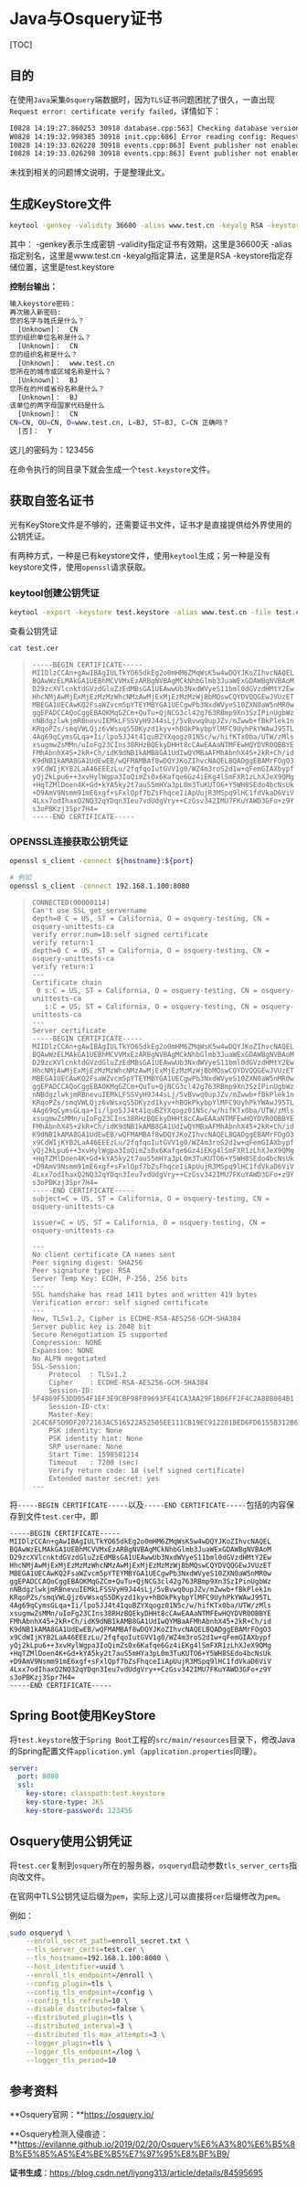 # Java与Osquery证书

[TOC]

## 目的

在使用`Java`采集`Osquery`端数据时，因为`TLS`证书问题困扰了很久，一直出现` Request error: certificate verify failed`，详情如下：

```bash
I0828 14:19:27.860253 30918 database.cpp:563] Checking database version for migration
W0828 14:19:32.998385 30918 init.cpp:686] Error reading config: Request error: certificate verify failed
I0828 14:19:33.026228 30918 events.cpp:863] Event publisher not enabled: auditeventpublisher: Publisher disabled via configuration
I0828 14:19:33.026298 30918 events.cpp:863] Event publisher not enabled: syslog: Publisher disabled via configuration
```

未找到相关的问题博文说明，于是整理此文。

## 生成KeyStore文件

```bash
keytool -genkey -validity 36600 -alias www.test.cn -keyalg RSA -keystore test.keystore
```

其中：
-genkey表示生成密钥
-validity指定证书有效期，这里是36600天
-alias指定别名，这里是www.test.cn
-keyalg指定算法，这里是RSA
-keystore指定存储位置，这里是test.keystore

**控制台输出：**

```bash
输入keystore密码：  
再次输入新密码:  
您的名字与姓氏是什么？  
  [Unknown]：  CN  
您的组织单位名称是什么？  
  [Unknown]：  CN
您的组织名称是什么？  
  [Unknown]：  www.test.cn  
您所在的城市或区域名称是什么？  
  [Unknown]：  BJ  
您所在的州或省份名称是什么？  
  [Unknown]：  BJ  
该单位的两字母国家代码是什么  
  [Unknown]：  CN  
CN=CN, OU=CN, O=www.test.cn, L=BJ, ST=BJ, C=CN 正确吗？  
  [否]：  Y  
```

这儿的密码为：123456

在命令执行的同目录下就会生成一个`test.keystore`文件。

## 获取自签名证书

光有KeyStore文件是不够的，还需要证书文件，证书才是直接提供给外界使用的公钥凭证。

有两种方式，一种是已有keystore文件，使用`keytool`生成；另一种是没有keystore文件，使用`openssl`请求获取。

### keytool创建公钥凭证

```bash
keytool -export -keystore test.keystore -alias www.test.cn -file test.cer -rfc
```

查看公钥凭证

```bash
cat test.cer
```

>```
>-----BEGIN CERTIFICATE-----
>MIIDlzCCAn+gAwIBAgIULTkYO65dkEg2o0mHM6ZMqWsK5w4wDQYJKoZIhvcNAQEL
>BQAwWzELMAkGA1UEBhMCVVMxEzARBgNVBAgMCkNhbGlmb3JuaWExGDAWBgNVBAoM
>D29zcXVlcnktdGVzdGluZzEdMBsGA1UEAwwUb3NxdWVyeS11bml0dGVzdHMtY2Ew
>HhcNMjAwMjExMjEzMzMzWhcNMzAwMjExMjEzMzMzWjBbMQswCQYDVQQGEwJVUzET
>MBEGA1UECAwKQ2FsaWZvcm5pYTEYMBYGA1UECgwPb3NxdWVyeS10ZXN0aW5nMR0w
>ggEPADCCAQoCggEBAOKMqGZCm+QuTu+QjNCG3cl42g763RBmp9Xn3SzIPinUgbWz
>nNBdgzlwkjmRBnevuIEMkLFSSVyH9J44sLj/5vBvwq0upJZv/mZwwb+fBkPlek1n
>KRqoPZs/smqVWLQjz6vWsxqS5DKyzd1kyv+hBOkPkybpYlMFC9UyhPkYWAwJ95TL
>4Ag69qCymsGLqa+Ii/lpo5JJ4t41quBZYXqogz01N5c/w/hifKTx0ba/UTW/zMls
>xsugmwZsMMn/uIoFg23CIns38RHzBQEkyDHHt8cCAwEAAaNTMFEwHQYDVR0OBBYE
>FMhAbnhX45+2kR+Ch/idK9dNB1kAMB8GA1UdIwQYMBaAFMhAbnhX45+2kR+Ch/id
>K9dNB1kAMA8GA1UdEwEB/wQFMAMBAf8wDQYJKoZIhvcNAQELBQADggEBAMrFOgO3
>x9CdWIjKYB2LaA46EEEzLu/2fqfqoIutGVV1g0/WZ4m3roS2d1w+qFemGIAXbypf
>yQj2kLpu6++3xvHylWgpa3IoQimZs0x6Kafqe6Gz4iEKg4lSmFXR1zLhXJeX9QMg
>+HqTZMlDoen4K+Gd+kYA5ky2t7auS5mHYa3pL0m3TuKUTO6+Y5WH8SEdo4bcNsUk
>+D9AmV9Nsmm91mE6xgf+sFxlQpf7bZsFhqceIiApUujR3MSpq9lHC1fdVkaD6ViV
>4Lxx7odIhaxQ2NQ32qYDqn3Ieu7vdUdgVry++CzGsv342IMU7FKuYAWD3GFo+z9Y
>s3oPBKzj3Spr7H4=
>-----END CERTIFICATE-----
>```

### OPENSSL连接获取公钥凭证

```bash
openssl s_client -connect ${hostname}:${port}

# 例如
openssl s_client -connect 192.168.1.100:8080
```

> ```
> CONNECTED(00000114)
> Can't use SSL_get_servername
> depth=0 C = US, ST = California, O = osquery-testing, CN = osquery-unittests-ca
> verify error:num=18:self signed certificate
> verify return:1
> depth=0 C = US, ST = California, O = osquery-testing, CN = osquery-unittests-ca
> verify return:1
> ---
> Certificate chain
>  0 s:C = US, ST = California, O = osquery-testing, CN = osquery-unittests-ca
>    i:C = US, ST = California, O = osquery-testing, CN = osquery-unittests-ca
> ---
> Server certificate
> -----BEGIN CERTIFICATE-----
> MIIDlzCCAn+gAwIBAgIULTkYO65dkEg2o0mHM6ZMqWsK5w4wDQYJKoZIhvcNAQEL
> BQAwWzELMAkGA1UEBhMCVVMxEzARBgNVBAgMCkNhbGlmb3JuaWExGDAWBgNVBAoM
> D29zcXVlcnktdGVzdGluZzEdMBsGA1UEAwwUb3NxdWVyeS11bml0dGVzdHMtY2Ew
> HhcNMjAwMjExMjEzMzMzWhcNMzAwMjExMjEzMzMzWjBbMQswCQYDVQQGEwJVUzET
> MBEGA1UECAwKQ2FsaWZvcm5pYTEYMBYGA1UECgwPb3NxdWVyeS10ZXN0aW5nMR0w
> ggEPADCCAQoCggEBAOKMqGZCm+QuTu+QjNCG3cl42g763RBmp9Xn3SzIPinUgbWz
> nNBdgzlwkjmRBnevuIEMkLFSSVyH9J44sLj/5vBvwq0upJZv/mZwwb+fBkPlek1n
> KRqoPZs/smqVWLQjz6vWsxqS5DKyzd1kyv+hBOkPkybpYlMFC9UyhPkYWAwJ95TL
> 4Ag69qCymsGLqa+Ii/lpo5JJ4t41quBZYXqogz01N5c/w/hifKTx0ba/UTW/zMls
> xsugmwZsMMn/uIoFg23CIns38RHzBQEkyDHHt8cCAwEAAaNTMFEwHQYDVR0OBBYE
> FMhAbnhX45+2kR+Ch/idK9dNB1kAMB8GA1UdIwQYMBaAFMhAbnhX45+2kR+Ch/id
> K9dNB1kAMA8GA1UdEwEB/wQFMAMBAf8wDQYJKoZIhvcNAQELBQADggEBAMrFOgO3
> x9CdWIjKYB2LaA46EEEzLu/2fqfqoIutGVV1g0/WZ4m3roS2d1w+qFemGIAXbypf
> yQj2kLpu6++3xvHylWgpa3IoQimZs0x6Kafqe6Gz4iEKg4lSmFXR1zLhXJeX9QMg
> +HqTZMlDoen4K+Gd+kYA5ky2t7auS5mHYa3pL0m3TuKUTO6+Y5WH8SEdo4bcNsUk
> +D9AmV9Nsmm91mE6xgf+sFxlQpf7bZsFhqceIiApUujR3MSpq9lHC1fdVkaD6ViV
> 4Lxx7odIhaxQ2NQ32qYDqn3Ieu7vdUdgVry++CzGsv342IMU7FKuYAWD3GFo+z9Y
> s3oPBKzj3Spr7H4=
> -----END CERTIFICATE-----
> subject=C = US, ST = California, O = osquery-testing, CN = osquery-unittests-ca
> 
> issuer=C = US, ST = California, O = osquery-testing, CN = osquery-unittests-ca
> 
> ---
> No client certificate CA names sent
> Peer signing digest: SHA256
> Peer signature type: RSA
> Server Temp Key: ECDH, P-256, 256 bits
> ---
> SSL handshake has read 1411 bytes and written 419 bytes
> Verification error: self signed certificate
> ---
> New, TLSv1.2, Cipher is ECDHE-RSA-AES256-GCM-SHA384
> Server public key is 2048 bit
> Secure Renegotiation IS supported
> Compression: NONE
> Expansion: NONE
> No ALPN negotiated
> SSL-Session:
>     Protocol  : TLSv1.2
>     Cipher    : ECDHE-RSA-AES256-GCM-SHA384
>     Session-ID: 5F4869F53DD054F1EF3E9CBF98F09693FE41CA3AA29F1B06FF2F4C2A88B084B1
>     Session-ID-ctx:
>     Master-Key: 2C4C6F5D9DF2072163AC516522A52505EE111CB19EC912201BED6FD6155B312B670F43EDCBC6732DB32BCB2C50C5EFFA
>     PSK identity: None
>     PSK identity hint: None
>     SRP username: None
>     Start Time: 1598581214
>     Timeout   : 7200 (sec)
>     Verify return code: 18 (self signed certificate)
>     Extended master secret: yes
> ---
> ```

将`-----BEGIN CERTIFICATE-----`以及`-----END CERTIFICATE-----`包括的内容保存到文件`test.cer`中，即

```
-----BEGIN CERTIFICATE-----
MIIDlzCCAn+gAwIBAgIULTkYO65dkEg2o0mHM6ZMqWsK5w4wDQYJKoZIhvcNAQEL
BQAwWzELMAkGA1UEBhMCVVMxEzARBgNVBAgMCkNhbGlmb3JuaWExGDAWBgNVBAoM
D29zcXVlcnktdGVzdGluZzEdMBsGA1UEAwwUb3NxdWVyeS11bml0dGVzdHMtY2Ew
HhcNMjAwMjExMjEzMzMzWhcNMzAwMjExMjEzMzMzWjBbMQswCQYDVQQGEwJVUzET
MBEGA1UECAwKQ2FsaWZvcm5pYTEYMBYGA1UECgwPb3NxdWVyeS10ZXN0aW5nMR0w
ggEPADCCAQoCggEBAOKMqGZCm+QuTu+QjNCG3cl42g763RBmp9Xn3SzIPinUgbWz
nNBdgzlwkjmRBnevuIEMkLFSSVyH9J44sLj/5vBvwq0upJZv/mZwwb+fBkPlek1n
KRqoPZs/smqVWLQjz6vWsxqS5DKyzd1kyv+hBOkPkybpYlMFC9UyhPkYWAwJ95TL
4Ag69qCymsGLqa+Ii/lpo5JJ4t41quBZYXqogz01N5c/w/hifKTx0ba/UTW/zMls
xsugmwZsMMn/uIoFg23CIns38RHzBQEkyDHHt8cCAwEAAaNTMFEwHQYDVR0OBBYE
FMhAbnhX45+2kR+Ch/idK9dNB1kAMB8GA1UdIwQYMBaAFMhAbnhX45+2kR+Ch/id
K9dNB1kAMA8GA1UdEwEB/wQFMAMBAf8wDQYJKoZIhvcNAQELBQADggEBAMrFOgO3
x9CdWIjKYB2LaA46EEEzLu/2fqfqoIutGVV1g0/WZ4m3roS2d1w+qFemGIAXbypf
yQj2kLpu6++3xvHylWgpa3IoQimZs0x6Kafqe6Gz4iEKg4lSmFXR1zLhXJeX9QMg
+HqTZMlDoen4K+Gd+kYA5ky2t7auS5mHYa3pL0m3TuKUTO6+Y5WH8SEdo4bcNsUk
+D9AmV9Nsmm91mE6xgf+sFxlQpf7bZsFhqceIiApUujR3MSpq9lHC1fdVkaD6ViV
4Lxx7odIhaxQ2NQ32qYDqn3Ieu7vdUdgVry++CzGsv342IMU7FKuYAWD3GFo+z9Y
s3oPBKzj3Spr7H4=
-----END CERTIFICATE-----
```

## Spring Boot使用KeyStore

将`test.keystore`放于`Spring Boot`工程的`src/main/resources`目录下，修改Java的Spring配置文件`application.yml`（`application.properties`同理）。

```yaml
server:
  port: 8080
  ssl:
    key-store: classpath:test.keystore
    key-store-type: JKS
    key-store-password: 123456
```

## Osquery使用公钥凭证

将`test.cer`复制到`osquery`所在的服务器，`osqueryd`启动参数`tls_server_certs`指向改文件。

在官网中TLS公钥凭证后缀为`pem`，实际上这儿可以直接将`cer`后缀修改为`pem`。

例如：

```bash
sudo osqueryd \
    --enroll_secret_path=enroll_secret.txt \
    --tls_server_certs=test.cer \
    --tls_hostname=192.168.1.100:8080 \
    --host_identifier=uuid \
    --enroll_tls_endpoint=/enroll \
    --config_plugin=tls \
    --config_tls_endpoint=/config \
    --config_tls_refresh=10 \
    --disable_distributed=false \
    --distributed_plugin=tls \
    --distributed_interval=3 \
    --distributed_tls_max_attempts=3 \
    --logger_plugin=tls \
    --logger_tls_endpoint=/log \
    --logger_tls_period=10
```

## 参考资料

**Osquery官网：**https://osquery.io/

**Osquery检测入侵痕迹：**https://evilanne.github.io/2019/02/20/Osquery%E6%A3%80%E6%B5%8B%E5%85%A5%E4%BE%B5%E7%97%95%E8%BF%B9/

**证书生成**：https://blog.csdn.net/liyong313/article/details/84595695